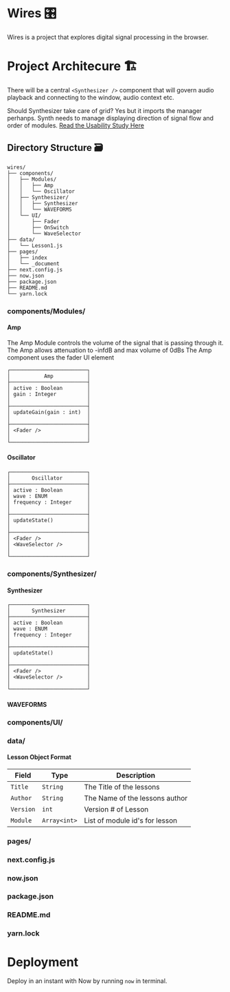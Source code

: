 # Wires 🎛 
Wires is a project that explores digital signal processing in the browser.

# Project Architecure 🏗
There will be a central ```<Synthesizer />``` component that will govern 
audio playback and connecting to the window, audio context etc.

Should Synthesizer take care of grid? Yes but it imports the manager perhanps.
Synth needs to manage displaying direction of signal flow and order of modules.
[Read the Usability Study Here](test.md)

## Directory Structure 🗃
```
wires/
├── components/
│   ├── Modules/
│   │   ├── Amp
│   │   └── Oscillator
│   ├── Synthesizer/
│   │   ├── Synthesizer
│   │   └── WAVEFORMS
│   └── UI/
│       ├── Fader
│       ├── OnSwitch
│       └── WaveSelector
├── data/
│   └── Lesson1.js
├── pages/
│   ├── index
│   └── _document
├── next.config.js
├── now.json
├── package.json
├── README.md
└── yarn.lock
```
### components/Modules/
#### Amp
The Amp Module controls the volume of the signal that is passing through it. 
The Amp allows attenuation to -infdB and max volume of 0dBs
The Amp component uses the fader UI element

```
┌─────────────────────────┐
│           Amp           │
├─────────────────────────┤
│ active : Boolean        │
│ gain : Integer          │
│                         │
├─────────────────────────┤
│ updateGain(gain : int)  │
│                         │
├─────────────────────────┤
│ <Fader />               │
│                         │
└─────────────────────────┘
```
#### Oscillator
```
┌─────────────────────────┐
│       Oscillator        │
├─────────────────────────┤
│ active : Boolean        │
│ wave : ENUM             │
│ frequency : Integer     │
│                         │
├─────────────────────────┤
│ updateState()           │
│                         │
├─────────────────────────┤
│ <Fader />               │
│ <WaveSelector />        │
│                         │
└─────────────────────────┘
```
### components/Synthesizer/
#### Synthesizer
```
┌─────────────────────────┐
│       Synthesizer       │
├─────────────────────────┤
│ active : Boolean        │
│ wave : ENUM             │
│ frequency : Integer     │
│                         │
├─────────────────────────┤
│ updateState()           │
│                         │
├─────────────────────────┤
│ <Fader />               │
│ <WaveSelector />        │
│                         │
└─────────────────────────┘
```
#### WAVEFORMS

### components/UI/
### data/
#### Lesson Object Format
| Field       | Type         | Description              |
| ----------- | ------------ | -------------------------|
| ```Title``` | ```String``` | The Title of the lessons |
| ```Author```| ```String``` | The Name of the lessons author |
| ```Version```| ```int``` | Version # of Lesson |
| ```Module```| ```Array<int>``` | List of module id's for lesson |

### pages/
### next.config.js
### now.json
### package.json
### README.md
### yarn.lock

# Deployment
Deploy in an instant with Now by running ```now``` in terminal.

